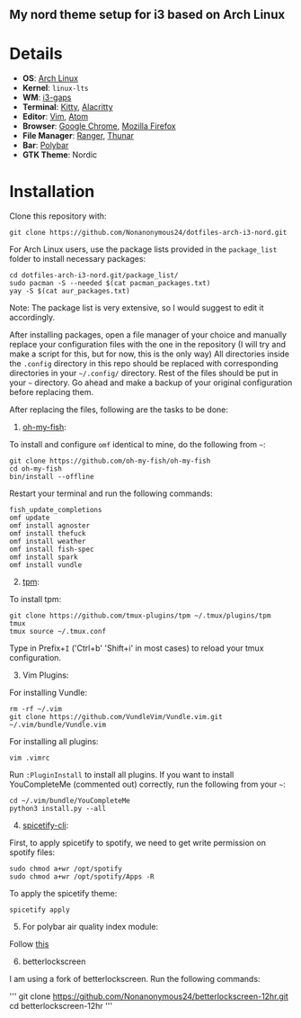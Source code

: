 ## My nord theme setup for i3 based on Arch Linux


# Details

- **OS**: [Arch Linux](https://archlinux.org/)
- **Kernel**: `linux-lts`
- **WM**: [i3-gaps](https://github.com/Airblader/i3)
- **Terminal**: [Kitty](https://sw.kovidgoyal.net/kitty/), [Alacritty](https://github.com/alacritty/alacritty)
- **Editor**: [Vim](https://www.vim.org/), [Atom](https://atom.io/)
- **Browser**: [Google Chrome](https://www.google.com/intl/en_in/chrome/), [Mozilla Firefox](https://www.mozilla.org/en-US/firefox/new/)
- **File Manager**: [Ranger](https://github.com/ranger/ranger), [Thunar](https://docs.xfce.org/xfce/thunar/start)
- **Bar**: [Polybar](https://github.com/polybar/polybar)
- **GTK Theme**: Nordic

# Installation

Clone this repository with:

`git clone https://github.com/Nonanonymous24/dotfiles-arch-i3-nord.git`

For Arch Linux users, use the package lists provided in the `package_list` folder to install necessary packages:

```
cd dotfiles-arch-i3-nord.git/package_list/
sudo pacman -S --needed $(cat pacman_packages.txt)
yay -S $(cat aur_packages.txt)
```

Note: The package list is very extensive, so I would suggest to edit it accordingly.

After installing packages, open a file manager of your choice and manually replace your configuration files with the one in the repository (I will try and make a script for this, but for now, this is the only way)
All directories inside the `.config` directory in this repo should be replaced with corresponding directories in your `~/.config/` directory. Rest of the files should be put in your `~` directory. 
Go ahead and make a backup of your original configuration before replacing them.

After replacing the files, following are the tasks to be done:

1. [oh-my-fish](https://github.com/oh-my-fish/oh-my-fish):

To install and configure `omf` identical to mine, do the following from `~`:

```
git clone https://github.com/oh-my-fish/oh-my-fish
cd oh-my-fish
bin/install --offline
```

Restart your terminal and run the following commands:

``````
fish_update_completions
omf update
omf install agnoster
omf install thefuck
omf install weather
omf install fish-spec
omf install spark
omf install vundle
``````
2. [tpm](https://github.com/tmux-plugins/tpm):

To install tpm:

```
git clone https://github.com/tmux-plugins/tpm ~/.tmux/plugins/tpm
tmux
tmux source ~/.tmux.conf
```

Type in Prefix+`I` ('Ctrl+b' 'Shift+i' in most cases) to reload your tmux configuration.

3. Vim Plugins:

For installing Vundle:

```
rm -rf ~/.vim
git clone https://github.com/VundleVim/Vundle.vim.git ~/.vim/bundle/Vundle.vim
```

For installing all plugins:

```
vim .vimrc
```

Run `:PluginInstall` to install all plugins. 
If you want to install YouCompleteMe (commented out) correctly, run the following from your `~`:

```
cd ~/.vim/bundle/YouCompleteMe
python3 install.py --all
```

4. [spicetify-cli](https://github.com/khanhas/spicetify-cli):

First, to apply spicetify to spotify, we need to get write permission on spotify files:

```
sudo chmod a+wr /opt/spotify
sudo chmod a+wr /opt/spotify/Apps -R
```

To apply the spicetify theme:

```
spicetify apply
```

5. For polybar air quality index module:

Follow [this](https://github.com/polybar/polybar-scripts/tree/master/polybar-scripts/info-airqualityindex)

6. betterlockscreen

I am using a fork of betterlockscreen. Run the following commands:

'''
git clone https://github.com/Nonanonymous24/betterlockscreen-12hr.git
cd betterlockscreen-12hr
'''
